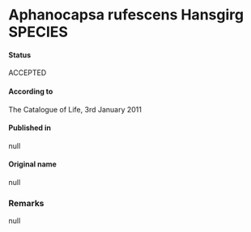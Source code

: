 # Aphanocapsa rufescens Hansgirg SPECIES

#### Status
ACCEPTED

#### According to
The Catalogue of Life, 3rd January 2011

#### Published in
null

#### Original name
null

### Remarks
null